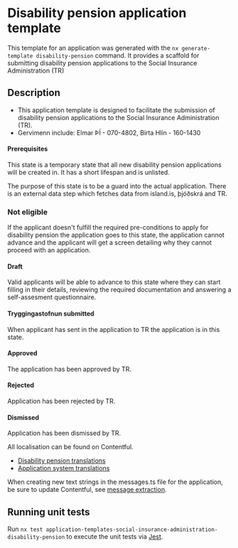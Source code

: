 # Disability pension application template

This template for an application was generated with the `nx generate-template disability-pension` command. It provides a scaffold for submitting disability pension applications to the Social Insurance Administration (TR)

## Description

- This application template is designed to facilitate the submission of disability pension applications to the Social Insurance Administration (TR). 
- Gervimenn include: Elmar ÞÍ - 070-4802, Birta Hlín - 160-1430

#### Prerequisites

This state is a temporary state that all new disability pension applications will be created in. It has a short lifespan and is unlisted.

The purpose of this state is to be a guard into the actual application. There is an external data step which fetches data from island.is, þjóðskrá and TR.

### Not eligible

If the applicant doesn't fulfill the required pre-conditions to apply for disability pension the application goes to this state, the application cannot advance and the applicant will get a screen detailing why they cannot proceed with an application.

#### Draft

Valid applicants will be able to advance to this state where they can start filling in their details, reviewing the required documentation and answering a self-assesment questionnaire.

#### Tryggingastofnun submitted

When applicant has sent in the application to TR the application is in this state.

#### Approved

The application has been approved by TR.

#### Rejected

Application has been rejected by TR.

#### Dismissed

Application has been dismissed by TR.

All localisation can be found on Contentful.

- [Disability pension translations](https://app.contentful.com/spaces/8k0h54kbe6bj/entries/marp.application)
- [Application system translations](https://app.contentful.com/spaces/8k0h54kbe6bj/entries/application.system)

When creating new text strings in the messages.ts file for the application, be sure to update Contentful, see [message extraction](../../../../localization/README.md#message-extraction).




## Running unit tests

Run `nx test application-templates-social-insurance-administration-disability-pension` to execute the unit tests via [Jest](https://jestjs.io).
